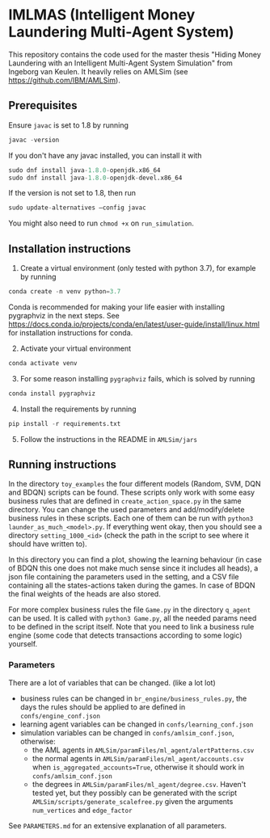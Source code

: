 # IMLMAS (Intelligent Money Laundering Multi-Agent System)
This repository contains the code used for the master thesis "Hiding Money Laundering with an Intelligent Multi-Agent 
System Simulation" from Ingeborg van Keulen. It heavily relies on AMLSim (see https://github.com/IBM/AMLSim).


## Prerequisites
Ensure `javac` is set to 1.8 by running
``` python
javac -version
```

If you don't have any javac installed, you can install it with
``` python
sudo dnf install java-1.8.0-openjdk.x86_64
sudo dnf install java-1.8.0-openjdk-devel.x86_64
```

If the version is not set to 1.8, then run
``` python
sudo update-alternatives –config javac
```

You might also need to run `chmod +x` on `run_simulation`.


## Installation instructions
1. Create a virtual environment (only tested with python 3.7), for example by running
``` python
conda create -n venv python=3.7
```

Conda is recommended for making your life easier with installing pygraphviz in the next steps.
See https://docs.conda.io/projects/conda/en/latest/user-guide/install/linux.html for installation instructions for conda.

2. Activate your virtual environment
``` python 
conda activate venv
```

3. For some reason installing `pygraphviz` fails, which is solved by running
 ``` python
 conda install pygraphviz
 ```
4. Install the requirements by running
``` python
pip install -r requirements.txt
```

5. Follow the instructions in the README in `AMLSim/jars`
   
[comment]: <> (6. To have all the modules available, run)

[comment]: <> (``` python)

[comment]: <> (pip install -e .)

[comment]: <> (```)


## Running instructions
In the directory `toy_examples` the four different models (Random, SVM, DQN and BDQN) scripts can be found.
These scripts only work with some easy business rules that are defined in `create_action_space.py` in the same 
directory. You can change the used parameters and add/modify/delete business rules in these scripts.
Each one of them can be run with `python3 launder_as_much_<model>.py`. If everything went okay, then you should
see a directory `setting_1000_<id>` (check the path in the script to see where it should have written to). 

In this directory you can find a plot, showing the learning behaviour (in case of BDQN this one does not make much 
sense since it includes all heads), a json file containing the parameters used in the setting, and a CSV file
containing all the states-actions taken during the games. 
In case of BDQN the final weights of the heads are also stored.

For more complex business rules the file `Game.py` in the directory `q_agent` can be used. It is called with
`python3 Game.py`, all the needed params need to be defined in the script itself. Note that you need to link a 
business rule engine (some code that detects transactions according to some logic) yourself. 

### Parameters
There are a lot of variables that can be changed. (like a lot lot)
- business rules can be changed in `br_engine/business_rules.py`, 
  the days the rules should be applied to are defined in `confs/engine_conf.json`
- learning agent variables can be changed in `confs/learning_conf.json`
- simulation variables can be changed in `confs/amlsim_conf.json`, otherwise:
  - the AML agents in `AMLSim/paramFiles/ml_agent/alertPatterns.csv`
  - the normal agents in `AMLSim/paramFiles/ml_agent/accounts.csv` when ```is_aggregated_accounts=True```, 
    otherwise it should work in `confs/amlsim_conf.json`
  - the degrees in `AMLSim/paramFiles/ml_agent/degree.csv`. 
    Haven't tested yet, but they possibly can be generated with the script `AMLSim/scripts/generate_scalefree.py` given the arguments `num_vertices` and `edge_factor`
    
See ```PARAMETERS.md``` for an extensive explanation of all parameters.

